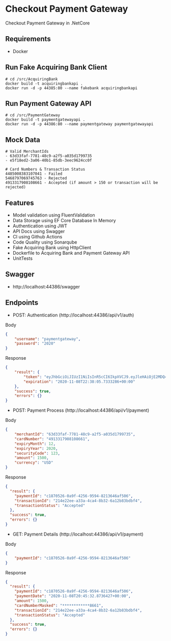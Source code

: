# Checkout Payment Gateway
Checkout Payment Gateway in .NetCore

## Requirements
- Docker

## Run Fake Acquiring Bank Client
```
# cd /src/AcquiringBank
docker build -t acquiringbankapi .
docker run -d -p 44385:80 --name fakebank acquiringbankapi
```

## Run Payment Gateway API
```
# cd /src/PaymentGateway
docker build -t paymentgatewayapi .
docker run -d -p 44386:80 --name paymentgateway paymentgatewayapi
```

## Mock Data
```
# Valid MerchantIds
- 63d33faf-7781-48c9-a2f5-a035d1799735
- e5f18ed2-3a06-40b1-85db-3eec9624cc0f

# Card Numbers & Transaction Status
4485008383107041 - Failed
5468797069745763 - Rejected
4913317908108661 - Accepted (if amount > 150 or transaction will be rejected)
```

## Features
- Model validation using FluentValidation
- Data Storage using EF Core Database In Memory
- Authentication using JWT
- API Docs using Swagger
- CI using Github Actions
- Code Quality using Sonarqube
- Fake Acquiring Bank using HttpClient
- Dockerfile to Acquiring Bank and Payment Gateway API
- UnitTests

## Swagger
- http://localhost:44386/swagger

## Endpoints
- POST: Authentication (http://localhost:44386/api/v1/auth)

Body
```json
{
    "username": "paymentgateway",
    "password": "2020"
}
```

Response
```json
{
    "result": {
        "token": "eyJhbGciOiJIUzI1NiIsInR5cCI6IkpXVCJ9.eyJleHAiOjE2MDQ4NzUwODUsImlzcyI6Imh0dHA6Ly9sb2NhbGhvc3Q6NTA5NTYiLCJhdWQiOiJodHRwOi8vbG9jYWxob3N0OjUwOTU2In0.EQn3ztnNg_DaV5T8-hKAL3vj6WvW6gQeyGVtu9zC9-k",
        "expiration": "2020-11-08T22:38:05.7333286+00:00"
    },
    "success": true,
    "errors": {}
}
```

- POST: Payment Process (http://localhost:44386/api/v1/payment)

Body
```json
{
    "merchantId": "63d33faf-7781-48c9-a2f5-a035d1799735",
    "cardNumber": "4913317908108661",
    "expiryMonth": 12,
    "expiryYear": 2020,
    "securityCode": 123,
    "amount": 1500,
    "currency": "USD"
}
```
Response
```json
{
  "result": {
    "paymentId": "c1870526-0a9f-4256-9594-8213646af506",
    "transactionId": "214e22ee-a33a-4ca4-8b32-6a12b83bdbf4",
    "transactionStatus": "Accepted"
  },
  "success": true,
  "errors": {}
}
```

- GET: Payment Details (http://localhost:44386/api/v1/payment)

Body
```json
{
    "paymentId": "c1870526-0a9f-4256-9594-8213646af506"
}
```

Response
```json
{
  "result": {
    "paymentId": "c1870526-0a9f-4256-9594-8213646af506",
    "paymentDate": "2020-11-08T20:45:32.8736427+00:00",
    "amount": 1500,
    "cardNumberMasked": "************8661",
    "transactionId": "214e22ee-a33a-4ca4-8b32-6a12b83bdbf4",
    "transactionStatus": "Accepted"
  },
  "success": true,
  "errors": {}
}
```